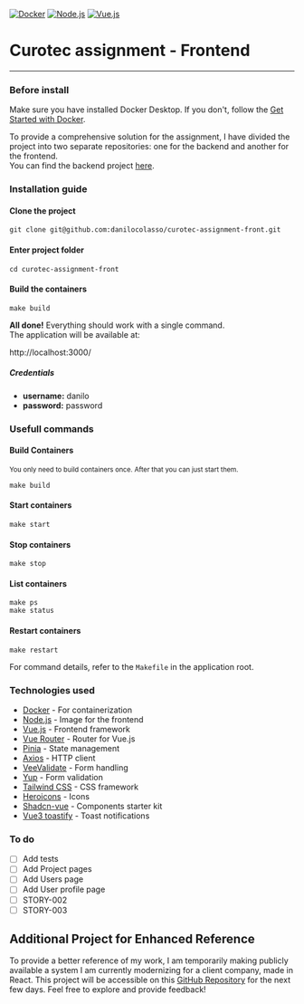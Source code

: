 [![Docker](https://img.shields.io/badge/Docker-27.3-2496ED?logo=docker&logoColor=white)](https://www.docker.com/)
[![Node.js](https://img.shields.io/badge/Node.js-22-339933?logo=node.js&logoColor=white)](https://nodejs.org/)
[![Vue.js](https://img.shields.io/badge/Vue.js-3.5-4FC08D?logo=vue.js&logoColor=white)](https://vuejs.org/)

# Curotec assignment - Frontend

---

### Before install
Make sure you have installed Docker Desktop. If you don't, follow the <a href="https://www.docker.com/get-started" target="_blank">Get Started with Docker</a>.

To provide a comprehensive solution for the assignment, I have divided the project into two separate repositories: one for the backend and another for the frontend. \
You can find the backend project [here](https://github.com/danilocolasso/curotec-assignment).

### Installation guide

#### Clone the project
    git clone git@github.com:danilocolasso/curotec-assignment-front.git

#### Enter project folder
    cd curotec-assignment-front

#### Build the containers
    make build

**All done!** Everything should work with a single command. \
The application will be available at:

http://localhost:3000/

##### Credentials
- **username:** danilo
- **password:** password

### Usefull commands
#### Build Containers
<sup>You only need to build containers once. After that you can just start them.</sup>

    make build

#### Start containers

    make start

#### Stop containers
    make stop

#### List containers
    make ps
    make status

#### Restart containers
    make restart

For command details, refer to the `Makefile` in the application root.

### Technologies used
- [Docker](https://www.docker.com/) - For containerization
- [Node.js](https://nodejs.org/) - Image for the frontend
- [Vue.js](https://vuejs.org/) - Frontend framework
- [Vue Router](https://router.vuejs.org/) - Router for Vue.js
- [Pinia](https://pinia.vuejs.org/) - State management
- [Axios](https://www.npmjs.com/package/axios) - HTTP client
- [VeeValidate](https://vee-validate.logaretm.com/v4/) - Form handling
- [Yup](https://www.npmjs.com/package/yup) - Form validation
- [Tailwind CSS](https://tailwindcss.com/) - CSS framework
- [Heroicons](https://heroicons.com/) - Icons
- [Shadcn-vue](https://www.shadcn-vue.com/) - Components starter kit
- [Vue3 toastify](https://www.npmjs.com/package/vue3-toastify) - Toast notifications

### To do
- [ ] Add tests
- [ ] Add Project pages
- [ ] Add Users page
- [ ] Add User profile page
- [ ] STORY-002
- [ ] STORY-003

## Additional Project for Enhanced Reference
To provide a better reference of my work, I am temporarily making publicly available a system I am currently modernizing for a client company, made in React. This project will be accessible on this [GitHub Repository](https://github.com/danilocolasso/e60-frontend) for the next few days. Feel free to explore and provide feedback!

